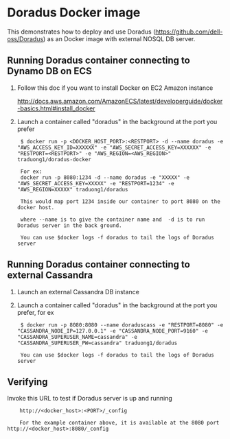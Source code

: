 Doradus Docker image 
====================

This demonstrates how to deploy and use Doradus (https://github.com/dell-oss/Doradus) as an Docker image with external NOSQL DB server.

Running Doradus container connecting to Dynamo DB on ECS
--------------------------------------------------------
1. Follow this doc if you want to install Docker on EC2 Amazon instance

    http://docs.aws.amazon.com/AmazonECS/latest/developerguide/docker-basics.html#install_docker


2. Launch a container called "doradus" in the background at the port you prefer

        $ docker run -p <DOCKER_HOST_PORT>:<RESTPORT> -d --name doradus -e "AWS_ACCESS_KEY_ID=XXXXXX" -e "AWS_SECRET_ACCESS_KEY=XXXXXX" -e "RESTPORT=<RESTPORT>" -e "AWS_REGION=<AWS_REGION>" traduong1/doradus-docker

        For ex:
        docker run -p 8080:1234 -d --name doradus -e "XXXXX" -e "AWS_SECRET_ACCESS_KEY=XXXXX" -e "RESTPORT=1234" -e "AWS_REGION=XXXXX" traduong1/doradus
        
        This would map port 1234 inside our container to port 8080 on the docker host. 
        
        where --name is to give the container name and  -d is to run Doradus server in the back ground. 
        
        You can use $docker logs -f doradus to tail the logs of Doradus server
        
Running Doradus container connecting to external Cassandra
----------------------------------------------------------
1. Launch an external Cassandra DB instance

2. Launch a container called "doradus" in the background at the port you prefer, for ex

        $ docker run -p 8080:8080 --name doraduscass -e "RESTPORT=8080" -e "CASSANDRA_NODE_IP=127.0.0.1" -e "CASSANDRA_NODE_PORT=9160" -e "CASSANDRA_SUPERUSER_NAME=cassandra" -e "CASSANDRA_SUPERUSER_PW=cassandra" traduong1/doradus
             
        You can use $docker logs -f doradus to tail the logs of Doradus server        
              
Verifying
---------

   Invoke this URL to test if Doradus server is up and running

        http://<docker_host>:<PORT>/_config
        
        For the example container above, it is available at the 8080 port http://<docker_host>:8080/_config